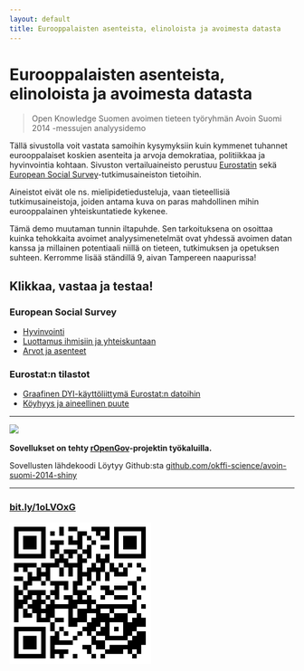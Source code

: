 ```yaml
---
layout: default
title: Eurooppalaisten asenteista, elinoloista ja avoimesta datasta
---
```



# Eurooppalaisten asenteista, elinoloista ja avoimesta datasta

>Open Knowledge Suomen avoimen tieteen työryhmän Avoin Suomi 2014 -messujen analyysidemo

Tällä sivustolla voit vastata samoihin kysymyksiin kuin kymmenet tuhannet eurooppalaiset koskien asenteita ja arvoja demokratiaa, politiikkaa ja hyvinvointia kohtaan. Sivuston vertailuaineisto perustuu [Eurostatin](http://epp.eurostat.ec.europa.eu/portal/page/portal/eurostat/home) sekä [European Social Survey](http://www.europeansocialsurvey.org/)-tutkimusaineiston tietoihin.

Aineistot eivät ole ns. mielipidetiedusteluja, vaan tieteellisiä tutkimusaineistoja, joiden antama kuva on paras mahdollinen mihin eurooppalainen yhteiskuntatiede kykenee. 

Tämä demo muutaman tunnin iltapuhde. Sen tarkoituksena on osoittaa kuinka tehokkaita avoimet analyysimenetelmät ovat yhdessä avoimen datan kanssa ja millainen potentiaali niillä on tieteen, tutkimuksen ja opetuksen suhteen. Kerromme lisää ständillä 9, aivan Tampereen naapurissa!


## Klikkaa, vastaa ja testaa!

### European Social Survey

- [Hyvinvointi](https://muuankarski.shinyapps.io/avoin-suomi-2014-shiny/ess_hyvinvointi.Rmd)
- [Luottamus ihmisiin ja yhteiskuntaan](https://muuankarski.shinyapps.io/avoin-suomi-2014-shiny/ess_luottamus.Rmd)
- [Arvot ja asenteet](https://muuankarski.shinyapps.io/avoin-suomi-2014-shiny/ess_arvot.Rmd)

### Eurostat:n tilastot

- [Graafinen DYI-käyttöliittymä Eurostat:n datoihin](https://muuankarski.shinyapps.io/avoin-suomi-2014-shiny/eurostat_alueet.Rmd)
- [Köyhyys ja aineellinen puute](https://muuankarski.shinyapps.io/avoin-suomi-2014-shiny/eurostat_koyhyys.Rmd)

***

![](http://ropengov.github.io/images/logo.png)

**Sovellukset on tehty [rOpenGov](http://ropengov.github.io/)-projektin työkaluilla.**

Sovellusten lähdekoodi Löytyy Github:sta [github.com/okffi-science/avoin-suomi-2014-shiny](https://github.com/okffi-science/avoin-suomi-2014-shiny)


***


### [bit.ly/1oLVOxG](http://bit.ly/1oLVOxG)

![](qr/qrcode.png)




<!--

- [Aluiden taloudellinen kehitys](https://muuankarski.shinyapps.io/avoin-suomi-2014-shiny/eurostat_alueet.Rmd)

### Maatason indikaattoreita sosiaalipolitiikasta ja hyvinvoinnista

Tällä härvelillä voit laskea korrelaatioita sekä piirtää aikasarjoja ja karttoja yli tuhannesta (1000) [Quality of Government](http://www.qog.pol.gu.se/)-instituutin *avoimesta* [Social Policy](http://www.qog.pol.gu.se/data/datadownloads/qogsocialpolicydata/)-datasta löytyvästä indikaattorista.

- [Correlation gadget on Quality of Govenment data - Social Policy data](http://glimmer.rstudio.com/muuankarski/QogSocPol/)


***




-->